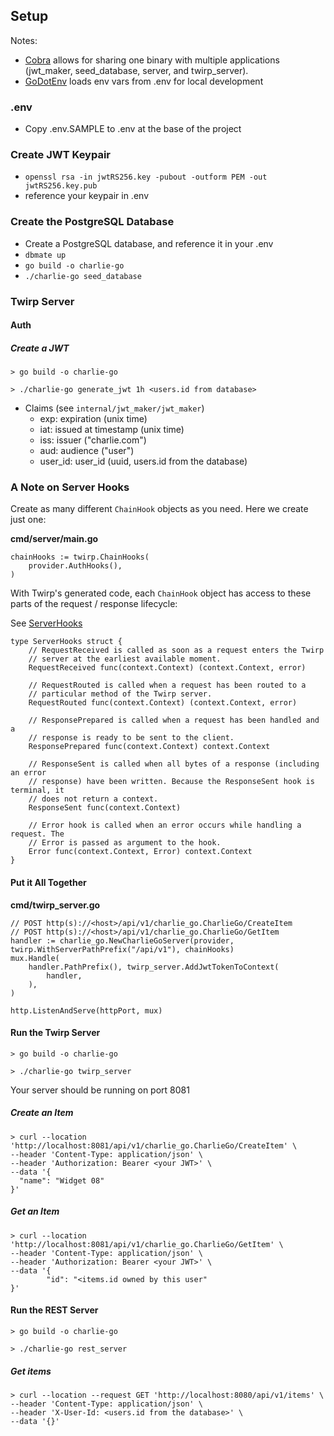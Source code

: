 ## Setup

Notes:
* [Cobra](https://github.com/spf13/cobra) allows for sharing one binary with multiple applications (jwt_maker, seed_database, server, and twirp_server).
* [GoDotEnv](https://github.com/joho/godotenv) loads env vars from .env for local development

### .env

* Copy .env.SAMPLE to .env at the base of the project

### Create JWT Keypair

* `openssl rsa -in jwtRS256.key -pubout -outform PEM -out jwtRS256.key.pub`
* reference your keypair in .env

### Create the PostgreSQL Database

* Create a PostgreSQL database, and reference it in your .env
* `dbmate up`
* `go build -o charlie-go`
* `./charlie-go seed_database`

### Twirp Server

#### Auth

##### Create a JWT
`> go build -o charlie-go`

`> ./charlie-go generate_jwt 1h <users.id from database>`

* Claims (see `internal/jwt_maker/jwt_maker`)
  * exp: expiration (unix time)
  * iat: issued at timestamp (unix time)
  * iss: issuer ("charlie.com")
  * aud: audience ("user")
  * user_id: user_id (uuid, users.id from the database)

### A Note on Server Hooks
Create as many different `ChainHook` objects as you need. Here we create just one:

**cmd/server/main.go**

```
chainHooks := twirp.ChainHooks(
    provider.AuthHooks(),
)
```
With Twirp's generated code, each `ChainHook` object has access to these parts of the request / response lifecycle:

See [ServerHooks](https://github.com/twitchtv/twirp/blob/90c6a70b98cf6a201d6ebc060924cd6c0800f1bd/server_options.go#L96)

```
type ServerHooks struct {
	// RequestReceived is called as soon as a request enters the Twirp
	// server at the earliest available moment.
	RequestReceived func(context.Context) (context.Context, error)

	// RequestRouted is called when a request has been routed to a
	// particular method of the Twirp server.
	RequestRouted func(context.Context) (context.Context, error)

	// ResponsePrepared is called when a request has been handled and a
	// response is ready to be sent to the client.
	ResponsePrepared func(context.Context) context.Context

	// ResponseSent is called when all bytes of a response (including an error
	// response) have been written. Because the ResponseSent hook is terminal, it
	// does not return a context.
	ResponseSent func(context.Context)

	// Error hook is called when an error occurs while handling a request. The
	// Error is passed as argument to the hook.
	Error func(context.Context, Error) context.Context
}
```

#### Put it All Together

**cmd/twirp_server.go**

```
// POST http(s)://<host>/api/v1/charlie_go.CharlieGo/CreateItem
// POST http(s)://<host>/api/v1/charlie_go.CharlieGo/GetItem
handler := charlie_go.NewCharlieGoServer(provider, twirp.WithServerPathPrefix("/api/v1"), chainHooks)
mux.Handle(
    handler.PathPrefix(), twirp_server.AddJwtTokenToContext(
        handler,
    ),
)

http.ListenAndServe(httpPort, mux)
```

#### Run the Twirp Server

`> go build -o charlie-go`

`> ./charlie-go twirp_server`

Your server should be running on port 8081

##### Create an Item

```
> curl --location 'http://localhost:8081/api/v1/charlie_go.CharlieGo/CreateItem' \
--header 'Content-Type: application/json' \
--header 'Authorization: Bearer <your JWT>' \
--data '{
  "name": "Widget 08"
}'
```

##### Get an Item

```
> curl --location 'http://localhost:8081/api/v1/charlie_go.CharlieGo/GetItem' \
--header 'Content-Type: application/json' \
--header 'Authorization: Bearer <your JWT>' \
--data '{
        "id": "<items.id owned by this user"
}'
```

#### Run the REST Server

`> go build -o charlie-go`

`> ./charlie-go rest_server`

##### Get items

```
> curl --location --request GET 'http://localhost:8080/api/v1/items' \
--header 'Content-Type: application/json' \
--header 'X-User-Id: <users.id from the database>' \
--data '{}'
```